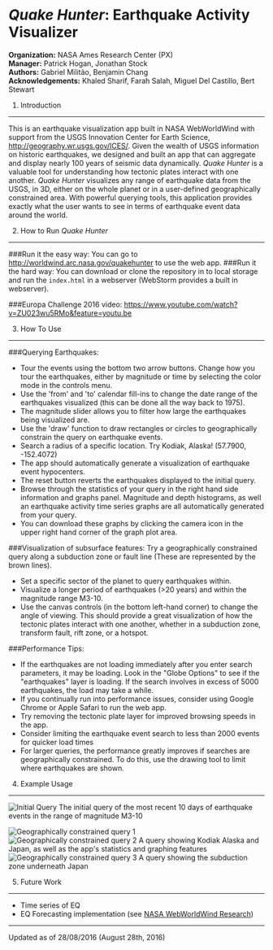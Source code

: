 *Quake Hunter*: Earthquake Activity Visualizer
====================
**Organization:** NASA Ames Research Center (PX)  
**Manager:** Patrick Hogan, Jonathan Stock  
**Authors:** Gabriel Militão, Benjamin Chang  
**Acknowledgements:**  Khaled Sharif, Farah Salah, Miguel Del Castillo, Bert Stewart

1. Introduction
-----
This is an earthquake visualization app built in NASA WebWorldWind with support from the USGS Innovation Center for Earth Science, http://geography.wr.usgs.gov/ICES/. Given the wealth of USGS information on historic earthquakes, we designed and built an app that can aggregate and display nearly 100 years of seismic data dynamically. *Quake Hunter* is a valuable tool for understanding how tectonic plates interact with one another. *Quake Hunter* visualizes any range of earthquake data from the USGS, in 3D, either on the whole planet or in a user-defined geographically constrained area. With powerful querying tools, this application provides exactly what the user wants to see in terms of earthquake event data around the world.

2. How to Run *Quake Hunter*
-----
###Run it the easy way:
You can go to http://worldwind.arc.nasa.gov/quakehunter to use the web app.
###Run it the hard way:
You can download or clone the repository in to local storage and run the `index.html` in a webserver (WebStorm provides a built in webserver).

###Europa Challenge 2016 video:
https://www.youtube.com/watch?v=ZU023wu5RMo&feature=youtu.be

3. How To Use
-----
###Querying Earthquakes:
  * Tour the events using the bottom two arrow buttons. Change how you tour the earthquakes, either by magnitude or time by selecting the color mode in the controls menu.
  * Use the 'from' and 'to' calendar fill-ins to change the date range of the earthquakes visualized (this can be done all the way back to 1975).
  * The magnitude slider allows you to filter how large the earthquakes being visualized are.
  * Use the 'draw' function to draw rectangles or circles to geographically constrain the query on earthquake events.
  * Search a radius of a specific location. Try Kodiak, Alaska! (57.7900, -152.4072)
  * The app should automatically generate a visualization of earthquake event hypocenters.
  * The reset button reverts the earthquakes displayed to the initial query.
  * Browse through the statistics of your query in the right hand side information and graphs panel. Magnitude and depth histograms, as well an earthquake activity time series graphs are all automatically generated from your query.
  * You can download these graphs by clicking the camera icon in the upper right hand corner of the graph plot area.

###Visualization of subsurface features:
Try a geographically constrained query along a subduction zone or fault line (These are represented by the brown lines).
  * Set a specific sector of the planet to query earthquakes within.
  * Visualize a longer period of earthquakes (>20 years) and within the magnitude range M3-10.
  * Use the canvas controls (in the bottom left-hand corner) to change the angle of viewing. This should provide a great visualization of how the tectonic plates interact with one another, whether in a subduction zone, transform fault, rift zone, or a hotspot.

###Performance Tips:
* If the earthquakes are not loading immediately after you enter search parameters, it may be loading.
Look in the "Globe Options" to see if the "earthquakes" layer is loading. If the search involves in
excess of 5000 earthquakes, the load may take a while.
* If you continually run into performance issues, consider using
  Google Chrome or Apple Safari to run the web app.
* Try removing the tectonic plate layer for improved browsing speeds in the app.
* Consider limiting the earthquake event search to less than 2000 events for quicker load times
* For larger queries, the performance greatly improves if searches are geographically constrained. To
        do this, use the drawing tool to limit where earthquakes are shown.


4. Example Usage
------
![Initial Query](https://github.com/NASAWorldWindResearch/Quake-Hunter-App/blob/master/documentation_pix/QH_overview.png)
The initial query of the most recent 10 days of earthquake events in the range of magnitude M3-10  

![Geographically constrained query 1](https://github.com/NASAWorldWindResearch/Quake-Hunter-App/blob/master/documentation_pix/QH_query1.png)
![Geographically constrained query 2](https://github.com/NASAWorldWindResearch/Quake-Hunter-App/blob/master/documentation_pix/QH_query2.png)
A query showing Kodiak Alaska and Japan, as well as the app's statistics and graphing features
![Geographically constrained query 3](https://github.com/NASAWorldWindResearch/Quake-Hunter-App/blob/master/documentation_pix/QH_query3.png)
A query showing the subduction zone underneath Japan


5. Future Work
---
* Time series of EQ
* EQ Forecasting implementation (see [NASA WebWorldWind Research](https://github.com/NASAWorldWindResearch/EarthquakeApp))

----
Updated as of 28/08/2016 (August 28th, 2016)

